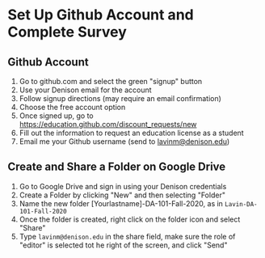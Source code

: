 # Set Up Github Account and Complete Survey

## Github Account

1. Go to github.com and select the green "signup" button
2. Use your Denison email for the account
3. Follow signup directions (may require an email confirmation)
4. Choose the free account option
5. Once signed up, go to https://education.github.com/discount_requests/new
6. Fill out the information to request an education license as a student
7. Email me your Github username (send to lavinm@denison.edu)

## Create and Share a Folder on Google Drive

1. Go to Google Drive and sign in using your Denison credentials
2. Create a Folder by clicking "New" and then selecting "Folder"
3. Name the new folder [Yourlastname]-DA-101-Fall-2020, as in `Lavin-DA-101-Fall-2020`
4. Once the folder is created, right click on the folder icon and select "Share"
5. Type `lavinm@denison.edu` in the share field, make sure the role of "editor" is selected tot he right of the screen, and click "Send"
